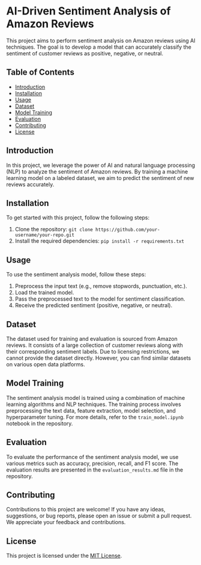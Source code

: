 # AI-Driven Sentiment Analysis of Amazon Reviews

This project aims to perform sentiment analysis on Amazon reviews using AI techniques. The goal is to develop a model that can accurately classify the sentiment of customer reviews as positive, negative, or neutral.

## Table of Contents

- [Introduction](#introduction)
- [Installation](#installation)
- [Usage](#usage)
- [Dataset](#dataset)
- [Model Training](#model-training)
- [Evaluation](#evaluation)
- [Contributing](#contributing)
- [License](#license)

## Introduction

In this project, we leverage the power of AI and natural language processing (NLP) to analyze the sentiment of Amazon reviews. By training a machine learning model on a labeled dataset, we aim to predict the sentiment of new reviews accurately.

## Installation

To get started with this project, follow the following steps:

1. Clone the repository: `git clone https://github.com/your-username/your-repo.git`
2. Install the required dependencies: `pip install -r requirements.txt`

## Usage

To use the sentiment analysis model, follow these steps:

1. Preprocess the input text (e.g., remove stopwords, punctuation, etc.).
2. Load the trained model.
3. Pass the preprocessed text to the model for sentiment classification.
4. Receive the predicted sentiment (positive, negative, or neutral).

## Dataset

The dataset used for training and evaluation is sourced from Amazon reviews. It consists of a large collection of customer reviews along with their corresponding sentiment labels. Due to licensing restrictions, we cannot provide the dataset directly. However, you can find similar datasets on various open data platforms.

## Model Training

The sentiment analysis model is trained using a combination of machine learning algorithms and NLP techniques. The training process involves preprocessing the text data, feature extraction, model selection, and hyperparameter tuning. For more details, refer to the `train_model.ipynb` notebook in the repository.

## Evaluation

To evaluate the performance of the sentiment analysis model, we use various metrics such as accuracy, precision, recall, and F1 score. The evaluation results are presented in the `evaluation_results.md` file in the repository.

## Contributing

Contributions to this project are welcome! If you have any ideas, suggestions, or bug reports, please open an issue or submit a pull request. We appreciate your feedback and contributions.

## License

This project is licensed under the [MIT License](LICENSE).